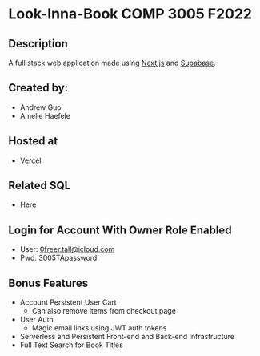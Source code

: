# Look-Inna-Book COMP 3005 F2022

## Description
A full stack web application made using [Next.js](https://nextjs.org/) and [Supabase](https://supabase.com/).

## Created by:
- Andrew Guo
- Amelie Haefele

## Hosted at
- [Vercel](https://look-inna-book.vercel.app/)

## Related SQL
- [Here](https://github.com/andGuo/look-inna-book-sql)

## Login for Account With Owner Role Enabled
- User: 0freer.tall@icloud.com
- Pwd: 3005TApassword

## Bonus Features
- Account Persistent User Cart
    - Can also remove items from checkout page
- User Auth
    - Magic email links using JWT auth tokens
- Serverless and Persistent Front-end and Back-end Infrastructure
- Full Text Search for Book Titles
